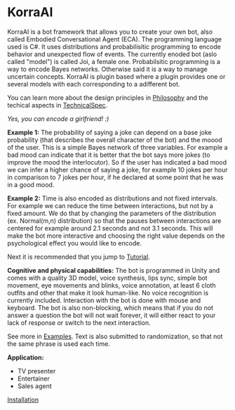 # KorraAI

KorraAI is a bot framework that allows you to create your own bot, also called Embodied Conversational Agent (ECA). The programming language used is C#. It uses distributions and probabilisitic programming to encode behavior and unexpected flow of events. The currently enoded bot (aslo called "model") is called Joi, a female one. Probabilsitic programming is a way to encode Bayes networks. Otherwise said it is a way to manage uncertain concepts. KorraAI is plugin based where a plugin provides one or several models with each corresponding to a adifferent bot.

You can learn more about the design principles in [Philosophy](../../wiki/Philosophy) and the techical aspects in [TechnicalSpec](../../wiki/TechnicalSpec).

*Yes, you can encode a girlfriend! :)*  

**Example 1:**
The probability of saying a joke can depend on a base joke probability (that describes the overall character of the bot) and the moood of the user. This is a simple Bayes network of three variables. For example a bad mood can indicate that it is better that the bot says more jokes (to improve the mood the interlocutor). So if the user has indicated a bad mood we can infer a higher chance of saying a joke, for example 10 jokes per hour in comparison to 7 jokes per hour, if he declared at some point that he was in a good mood.

**Example 2:**
Time is also encoded as distributions and not fixed intervals. For example we can reduce the time between interactions, but not by a fixed amount. We do that by changing the parameters of the distribution (ex. Normal(m,n) distribution) so that the pauses between interactions are centered for example around 2.1 seconds and not 3.1 seconds. This will make the bot more interactive and choosing the right value depends on the psychological effect you would like to encode.
 
Next it is recommended that you jump to [Tutorial](../../wiki/Tutorial).

**Cognitive and physical capabilities:**
The bot is programmed in Unity and comes with a quality 3D model, voice synthesis, lips sync, simple bot movement, eye movements and blinks, voice annotation, at least 6 cloth outfits and other that make it look human-like. No voice recognition is currently included. Interaction with the bot is done with mouse and keyboard. The bot is also non-blocking, which means that if you do not answer a question the bot will not wait forever, it will either react to your lack of response or switch to the next interaction.

See more in [Examples](../../wiki/Examples). Text is also submitted to randomization, so that not the same phrase is used each time.

**Application:**
- TV presenter
- Entertainer
- Sales agent

[Installation](../../wiki/Installation)
